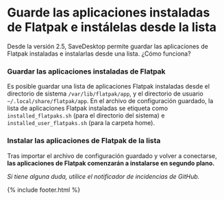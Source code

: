 # Guarde las aplicaciones instaladas de Flatpak e instálelas desde la lista
Desde la versión 2.5, SaveDesktop permite guardar las aplicaciones de Flatpak instaladas e instalarlas desde una lista. ¿Cómo funciona?

### Guardar las aplicaciones instaladas de Flatpak
Es posible guardar una lista de aplicaciones Flatpak instaladas desde el directorio de sistema `/var/lib/flatpak/app`, y el directorio de usuario `~/.local/share/flatpak/app`. En el archivo de configuración guardado, la lista de aplicaciones Flatpak instaladas se etiqueta como `installed_flatpaks.sh` (para el directorio del sistema) e `installed_user_flatpaks.sh` (para la carpeta home).

### Instalar las aplicaciones de Flatpak de la lista
Tras importar el archivo de configuración guardado y volver a conectarse, **las aplicaciones de Flatpak comenzarán a instalarse en segundo plano.**

_Si tiene alguna duda, utilice el notificador de incidencias de GitHub._

{% include footer.html %}
